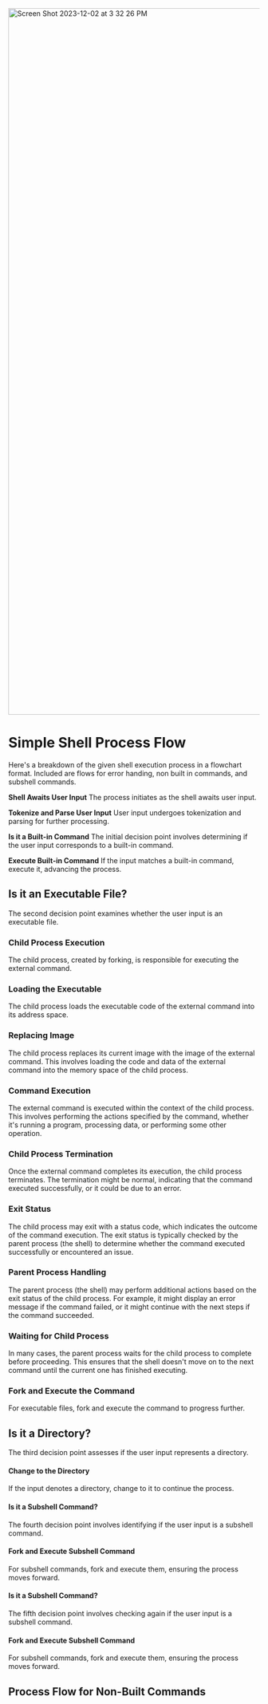 <img width="1417" alt="Screen Shot 2023-12-02 at 3 32 26 PM" src="https://github.com/manningstinson/holbertonschool-simple_shell/assets/104523090/376d3a32-bbf8-479d-948e-017701f6a812">

# Simple Shell Process Flow
Here's a breakdown of the given shell execution process in a flowchart format. Included are flows for error handing, non built in commands, and subshell commands. 

**Shell Awaits User Input**
The process initiates as the shell awaits user input.

**Tokenize and Parse User Input**
User input undergoes tokenization and parsing for further processing.

**Is it a Built-in Command**
The initial decision point involves determining if the user input corresponds to a built-in command.

**Execute Built-in Command**
If the input matches a built-in command, execute it, advancing the process.

## Is it an Executable File?
The second decision point examines whether the user input is an executable file.

### Child Process Execution
The child process, created by forking, is responsible for executing the external command.

### Loading the Executable
The child process loads the executable code of the external command into its address space.

### Replacing Image
The child process replaces its current image with the image of the external command. This involves loading the code and data of the external command into the memory space of the child process.

### Command Execution
The external command is executed within the context of the child process. This involves performing the actions specified by the command, whether it's running a program, processing data, or performing some other operation.

### Child Process Termination
Once the external command completes its execution, the child process terminates. The termination might be normal, indicating that the command executed successfully, or it could be due to an error.

### Exit Status
The child process may exit with a status code, which indicates the outcome of the command execution. The exit status is typically checked by the parent process (the shell) to determine whether the command executed successfully or encountered an issue.

### Parent Process Handling
The parent process (the shell) may perform additional actions based on the exit status of the child process. For example, it might display an error message if the command failed, or it might continue with the next steps if the command succeeded.

### Waiting for Child Process
In many cases, the parent process waits for the child process to complete before proceeding. This ensures that the shell doesn't move on to the next command until the current one has finished executing.

### Fork and Execute the Command
For executable files, fork and execute the command to progress further.

## Is it a Directory?
The third decision point assesses if the user input represents a directory.

#### Change to the Directory
If the input denotes a directory, change to it to continue the process.

#### Is it a Subshell Command?
The fourth decision point involves identifying if the user input is a subshell command.

#### Fork and Execute Subshell Command
For subshell commands, fork and execute them, ensuring the process moves forward.

#### Is it a Subshell Command?
The fifth decision point involves checking again if the user input is a subshell command.

#### Fork and Execute Subshell Command
For subshell commands, fork and execute them, ensuring the process moves forward.

## Process Flow for Non-Built Commands

